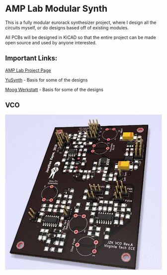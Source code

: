 # AMP Lab Modular Synth
This is a fully modular eurorack synthesizer project, where I design all the circuits myself, or do designs based off of existing modules.

All PCBs will be designed in KiCAD so that the entire project can be made open source and used by anyone interested. 

## Important Links:
[AMP Lab Project Page](https://sites.google.com/a/vt.edu/amp_lab/projects/modular-eurorack-synth)

[YuSynth](http://yusynth.net/Modular/modular.html) - Basis for some of the designs

[Moog Werkstatt](https://www.moogmusic.com/products/werkstatt-01) - Basis for some of the designs

## VCO
![VCO Render](https://github.com/jzkmath/AMP-Lab-Modular-Synth/blob/master/KiCAD/VCO_2/VCO_2%20Render.png)
